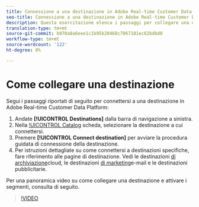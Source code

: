 ```yaml
---
title: Connessione a una destinazione in Adobe Real-time Customer Data Platform
seo-title: Connessione a una destinazione in Adobe Real-time Customer Data Platform
description: Questa esercitazione elenca i passaggi per collegare una destinazione in Adobe Real-time Customer Data Platform
translation-type: tm+mt
source-git-commit: b070a8a6eee1c1b95b20468c7067181ec62bdbd0
workflow-type: tm+mt
source-wordcount: '122'
ht-degree: 0%

---
```



# Come collegare una destinazione

Segui i passaggi riportati di seguito per connettersi a una destinazione in Adobe Real-time Customer Data Platform:

1. Andate **[!UICONTROL Destinations]** dalla barra di navigazione a sinistra.
2. Nella [!UICONTROL Catalog](/help/rtcdp/destinations/destinations-workspace.md#catalog) scheda, selezionare la destinazione a cui connettersi.
3. Premere **[!UICONTROL Connect destination]** per avviare la procedura guidata di connessione della destinazione.
4. Per istruzioni dettagliate su come connettersi a destinazioni specifiche, fare riferimento alle pagine di destinazione. Vedi le destinazioni [di archiviazione](/help/rtcdp/destinations/cloud-storage-destinations-workflow.md)cloud, le destinazioni [di marketing](/help/rtcdp/destinations/email-marketing-destinations.md)e-mail e le destinazioni [](/help/rtcdp/destinations/advertising-destinations.md)pubblicitarie.

Per una panoramica video su come collegare una destinazione e attivare i segmenti, consulta di seguito.

>[!VIDEO](https://video.tv.adobe.com/v/29710?quality=12)